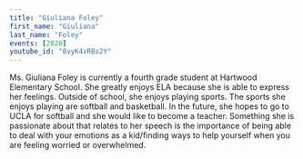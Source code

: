 ```yaml
---
title: "Giuliana Foley"
first_name: "Giuliana"
last_name: "Foley"
events: [2020]
youtube_id: "8vyK4vRBs2Y"
---
```


Ms. Giuliana Foley is currently a fourth grade student at Hartwood Elementary School. She greatly enjoys ELA because she is able to express her feelings. Outside of school, she enjoys playing sports. The sports she enjoys playing are softball and basketball. In the future, she hopes to go to UCLA for softball and she would like to become a teacher. Something she is passionate about that relates to her speech is the importance of being able to deal with your emotions as a kid/finding ways to help yourself when you are feeling worried or overwhelmed.
